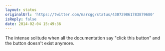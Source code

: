 ```yaml
---
layout: status
originalUrl: 'https://twitter.com/marcgg/status/430729861783879680'
isReply: false
date: 2014-02-04 15:49:36
---
```


The intense solitude when all the documentation say "click this button" and the button doesn't exist anymore.
